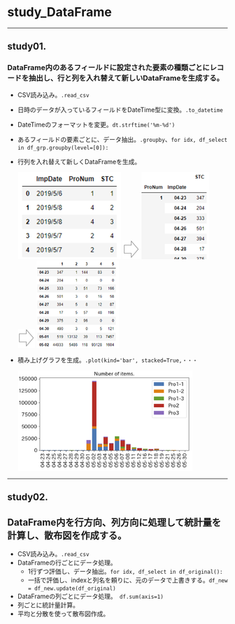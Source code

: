 # study_DataFrame
---
## study01.
### DataFrame内のあるフィールドに設定された要素の種類ごとにレコードを抽出し、行と列を入れ替えて新しいDataFrameを生成する。
  - CSV読み込み。`.read_csv`
  - 日時のデータが入っているフィールドをDateTime型に変換。`.to_datetime`
  - DateTimeのフォーマットを変更。`dt.strftime('%m-%d')`
  - あるフィールドの要素ごとに、データ抽出。`.groupby`、`for idx, df_select in df_grp.groupby(level=[0]):`
  - 行列を入れ替えて新しくDataFrameを生成。
    
    <img src="https://github.com/okagen/study_DataFrame/blob/master/Data/01-1_Base_DataFrame.png" height="200">
    
    <img src="https://github.com/okagen/study_DataFrame/blob/master/Data/00_arrow.png">
    
    <img src="https://github.com/okagen/study_DataFrame/blob/master/Data/01-2_Grouped_DataFrame.png"  height="200">
    
    <img src="https://github.com/okagen/study_DataFrame/blob/master/Data/00_arrow.png">
    
    <img src="https://github.com/okagen/study_DataFrame/blob/master/Data/01-3_adjusted_DataFrame.png"  height="200">
    
  - 積み上げグラフを生成。`.plot(kind='bar', stacked=True,・・・`
  
    <img src="https://github.com/okagen/study_DataFrame/blob/master/Data/01-4_stacked_barchart.png" width="400">
  
---
## study02. 
## DataFrame内を行方向、列方向に処理して統計量を計算し、散布図を作成する。
  - CSV読み込み。`.read_csv`
  - DataFrameの行ごとにデータ処理。
      - 1行ずつ評価し、データ抽出。`for idx, df_select in df_original():`
      - 一括で評価し、indexと列名を頼りに、元のデータで上書きする。`df_new = df_new.update(df_original)`
  - DataFrameの列ごとにデータ処理。` df.sum(axis=1)`
  - 列ごとに統計量計算。
  - 平均と分散を使って散布図作成。
  
